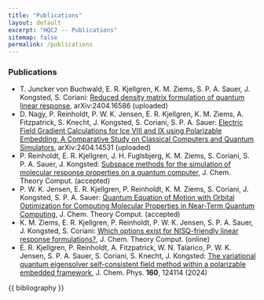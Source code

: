 ```yaml
---
title: "Publications"
layout: default
excerpt: "HQC2 -- Publications"
sitemap: false
permalink: /publications
---
```


### Publications
<ul>
  <li>T. Juncker von Buchwald, E. R. Kjellgren, K. M. Ziems, S. P. A. Sauer, J. Kongsted, S. Coriani:
<a href="https://arxiv.org/abs/2404.16586">Reduced density matrix formulation of quantum linear response</a>,
arXiv:2404.16586 (uploaded)</li>
  <li>D. Nagy, P. Reinholdt, P. W. K. Jensen, E. R. Kjellgren, K. M. Ziems, A. Fitzpatrick, S. Knecht, J. Kongsted, S. Coriani, S. P. A. Sauer:
<a href="https://arxiv.org/abs/2404.14531">Electric Field Gradient Calculations for Ice VIII and IX using Polarizable Embedding: A Comparative Study on Classical Computers and Quantum Simulators</a>,
arXiv:2404.14531 (uploaded)</li>
  <li>P. Reinholdt, E. R. Kjellgren, J. H. Fuglsbjerg, K. M. Ziems, S. Coriani, S. P. A. Sauer, J. Kongsted:
<a href="https://doi.org/10.48550/arXiv.2402.12186" rel="nofollow noopener" target="_blank">Subspace methods for the simulation of molecular response properties on a quantum computer</a>,
J. Chem. Theory Comput. (accepted)</li>
  <li>P. W. K. Jensen, E. R. Kjellgren, P. Reinholdt, K. M. Ziems, S. Coriani, J. Kongsted, S. P. A. Sauer:
<a href="https://doi.org/10.48550/arXiv.2312.12386" rel="nofollow noopener" target="_blank">Quantum Equation of Motion with Orbital Optimization for Computing Molecular Properties in Near-Term Quantum Computing</a>,
J. Chem. Theory Comput. (accepted)</li>
  <li>K. M. Ziems, E. R. Kjellgren, P. Reinholdt, P. W. K. Jensen, S. P. A. Sauer, J. Kongsted, S. Coriani:
<a href=https://doi.org/10.1021/acs.jctc.3c01402" rel="nofollow noopener" target="_blank">Which options exist for NISQ-friendly linear response formulations?</a>,
J. Chem. Theory Comput. (online)</li>
  <li>E. R. Kjellgren, P. Reinholdt, A. Fitzpatrick, W. N. Talarico, P. W. K. Jensen, S. P. A. Sauer, S. Coriani, S. Knecht, J. Kongsted:
<a href="https://doi.org/10.1063/5.0190594" rel="nofollow noopener" target="_blank">The variational quantum eigensolver self-consistent field method within a polarizable embedded framework</a>,
J. Chem. Phys. <b>160</b>, 124114 (2024)</li>
</ul>

{{ bibliography }}
